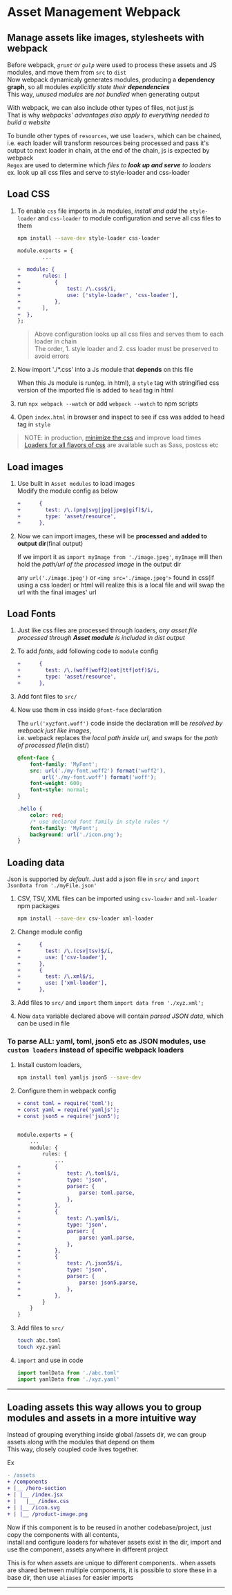 # Asset Management Webpack

## Manage assets like images, stylesheets with webpack

Before webpack, _`grunt` or `gulp`_ were used to process these assets and JS modules, and move them from `src` to `dist`\
Now webpack dynamicaly generates modules, producing a __dependency graph__, so all modules _explicitly state their __dependencies___\
This way, _unused modules_ are _not bundled_ when generating output

With webpack, we can also include other types of files, not just js\
That is why _webpacks' advantages also apply to everything needed to build a website_

To bundle other types of `resources`, we use `loaders`,
which can be chained, i.e. each loader will transform resources being processed and pass it's output to next loader in chain, at the end of the chain, js is expected by webpack\
`Regex` are used to determine which _files to __look up and serve__ to loaders_\
ex. look up all css files and serve to style-loader and css-loader

## Load CSS

1. To enable `css` file imports in Js modules, _install and add_ the `style-loader` and `css-loader` to module configuration
and serve all css files to them

    ```bash
    npm install --save-dev style-loader css-loader
    ```

    ```diff
    module.exports = {
            ...

    +  module: {
    +       rules: [
    +           {
    +               test: /\.css$/i,
    +               use: ['style-loader', 'css-loader'],
    +           },
    +       ],
    +  },
    };
    ```

    > Above configuration looks up all css files and serves them to each loader in chain\
    > The order, 1. style loader and 2. css loader must be preserved to avoid errors

2. Now import './*.css' into a Js module that __depends__ on this file

    When this Js module is run(eg. in html), a `style` tag with stringified css version of the imported file is added to `head` tag in html

3. run `npx webpack --watch` or add `webpack --watch` to npm scripts

4. Open `index.html` in browser and inspect to see if css was added to head tag in `style`

> NOTE: in production, [minimize the css](https://webpack.js.org/plugins/mini-css-extract-plugin/#minimizing-for-production) and improve load times\
[Loaders for all flavors of css](https://webpack.js.org/plugins/mini-css-extract-plugin/#minimizing-for-production) are available such as Sass, postcss etc

## Load images

1. Use built in `Asset modules` to load images\
Modify the module config as below

    ```diff
    +      {
    +        test: /\.(png|svg|jpg|jpeg|gif)$/i,
    +        type: 'asset/resource',
    +      },
    ```

2. Now we can import images, these will be __processed and added to output dir__(final output)

    If we import it as `import myImage from './image.jpeg'`,
    `myImage` will then hold the _path/url of the processed image_ in the output dir

    any `url('./image.jpeg')` or `<img src='./image.jpeg'>` found in css(if using a css loader) or html will realize this is a local file and will swap the url with the final images' url

## Load Fonts

1. Just like css files are processed through loaders, _any asset file processed through __Asset module__ is included in dist output_

2. To add _fonts_, add following code to `module` config

    ```diff
    +      {
    +        test: /\.(woff|woff2|eot|ttf|otf)$/i,
    +        type: 'asset/resource',
    +      },
    ```

3. Add font files to `src/`

4. Now use them in css inside `@font-face` declaration

    The `url('xyzfont.woff')` code inside the declaration will be _resolved by webpack just like images_,\
    i.e. webpack replaces the _local path inside url_, and swaps for the _path of processed file_(in dist/)

    ```css
    @font-face {
        font-family: 'MyFont';
        src: url('./my-font.woff2') format('woff2'),
            url('./my-font.woff') format('woff');
        font-weight: 600;
        font-style: normal;
    }

    .hello {
        color: red;
        /* use declared font family in style rules */
        font-family: 'MyFont';
        background: url('./icon.png');
    }
    ```

## Loading data

Json is supported by _default_.
Just add a json file in `src/` and `import JsonData from './myFile.json'`

1. CSV, TSV, XML files can be imported using `csv-loader` and `xml-loader` npm packages

    ```bash
    npm install --save-dev csv-loader xml-loader
    ```

2. Change module config

    ```diff
    +      {
    +        test: /\.(csv|tsv)$/i,
    +        use: ['csv-loader'],
    +      },
    +      {
    +        test: /\.xml$/i,
    +        use: ['xml-loader'],
    +      },
    ```

3. Add files to `src/` and `import` them
    `import data from './xyz.xml';`

4. Now `data` variable declared above will contain _parsed JSON data_, which can be used in file

### To parse ALL: yaml, toml, json5 etc as JSON modules, use `custom loaders` instead of specific webpack loaders

1. Install custom loaders,

    ```bash
    npm install toml yamljs json5 --save-dev
    ```

2. Configure them in webpack config

    ```diff
    + const toml = require('toml');
    + const yaml = require('yamljs');
    + const json5 = require('json5');


    module.exports = {
        ...
        module: {
            rules: {
                ...
    +           {
    +               test: /\.toml$/i,
    +               type: 'json',
    +               parser: {
    +                   parse: toml.parse,
    +               },
    +           },
    +           {
    +               test: /\.yaml$/i,
    +               type: 'json',
    +               parser: {
    +                   parse: yaml.parse,
    +               },
    +           },
    +           {
    +               test: /\.json5$/i,
    +               type: 'json',
    +               parser: {
    +                   parse: json5.parse,
    +               },
    +           },
            }
        }
    }
    ```

3. Add files to `src/`

    ```bash
    touch abc.toml
    touch xyz.yaml
    ```

4. `import` and use in code

    ```js
    import tomlData from './abc.toml'
    import yamlData from './xyz.yaml'
    ```

---

## Loading assets this way allows you to group modules and assets in a more intuitive way

Instead of grouping everything inside global /assets dir, we can group assets along with the modules that depend on them\
This way, closely coupled code lives together.

Ex

```diff
- /assets
+ /components
+ |__ /hero-section
+ | |__ /index.jsx
+ |   |__ /index.css
+ | |__ /icon.svg
+ | |__ /product-image.png
```

Now if this component is to be reused in another codebase/project,
just copy the components with all contents,\
install and configure loaders for whatever assets exist in the dir,
import and use the component, assets anywhere in different project

This is for when assets are unique to different components..
when assets are shared between multiple components, it is possible to store these in a base dir, then use `aliases` for easier imports

---
